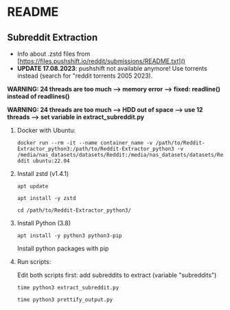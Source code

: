 # README
## Subreddit Extraction

* Info about .zstd files from [https://files.pushshift.io/reddit/submissions/README.txt]()
* **UPDATE 17.08.2023**: pushshift not available anymore! Use torrents instead (search for "reddit torrents 2005 2023).


**WARNING: 24 threads are too much --> memory error --> fixed: readline() instead of readlines()**

**WARNING: 24 threads are too much --> HDD out of space --> use 12 threads --> set variable in extract_subreddit.py**


1. Docker with Ubuntu:

	`docker run --rm -it --name container_name -v /path/to/Reddit-Extractor_python3:/path/to/Reddit-Extractor_python3 -v /media/nas_datasets/datasets/Reddit:/media/nas_datasets/datasets/Reddit ubuntu:22.04`

2. Install zstd (v1.4.1)

	`apt update`
	
	`apt install -y zstd`

	`cd /path/to/Reddit-Extractor_python3/`


3. Install Python (3.8)

	`apt install -y python3 python3-pip`
	
	Install python packages with pip

4. Run scripts:

	Edit both scripts first: add subreddits to extract (variable "subreddits")

	`time python3 extract_subreddit.py`

	`time python3 prettify_output.py`
